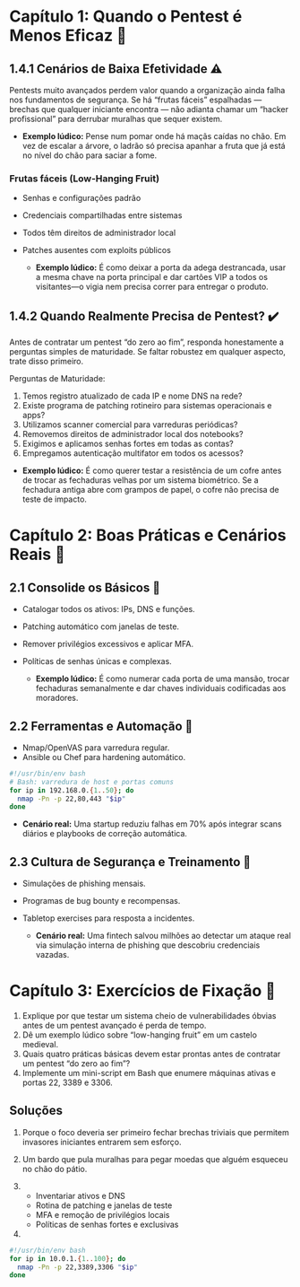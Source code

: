 # Capítulo 1: Quando o Pentest é Menos Eficaz 🛑

## 1.4.1 Cenários de Baixa Efetividade ⚠️

Pentests muito avançados perdem valor quando a organização ainda falha nos fundamentos de segurança. Se há “frutas fáceis” espalhadas — brechas que qualquer iniciante encontra — não adianta chamar um “hacker profissional” para derrubar muralhas que sequer existem.


  - **Exemplo lúdico:** Pense num pomar onde há maçãs caídas no chão. Em vez de escalar a árvore, o ladrão só precisa apanhar a fruta que já está no nível do chão para saciar a fome.


### Frutas fáceis (Low-Hanging Fruit)
- Senhas e configurações padrão  
- Credenciais compartilhadas entre sistemas  
- Todos têm direitos de administrador local  
- Patches ausentes com exploits públicos  


  - **Exemplo lúdico:** É como deixar a porta da adega destrancada, usar a mesma chave na porta principal e dar cartões VIP a todos os visitantes—o vigia nem precisa correr para entregar o produto.


## 1.4.2 Quando Realmente Precisa de Pentest? ✔️  
Antes de contratar um pentest “do zero ao fim”, responda honestamente a perguntas simples de maturidade. Se faltar robustez em qualquer aspecto, trate disso primeiro.

Perguntas de Maturidade:  

1. Temos registro atualizado de cada IP e nome DNS na rede?  
2. Existe programa de patching rotineiro para sistemas operacionais e apps?  
3. Utilizamos scanner comercial para varreduras periódicas?  
4. Removemos direitos de administrador local dos notebooks?  
5. Exigimos e aplicamos senhas fortes em todas as contas?  
6. Empregamos autenticação multifator em todos os acessos?


  - **Exemplo lúdico:** É como querer testar a resistência de um cofre antes de trocar as fechaduras velhas por um sistema biométrico. Se a fechadura antiga abre com grampos de papel, o cofre não precisa de teste de impacto.


# Capítulo 2: Boas Práticas e Cenários Reais 🧰

## 2.1 Consolide os Básicos 🔑
- Catalogar todos os ativos: IPs, DNS e funções.  
- Patching automático com janelas de teste.  
- Remover privilégios excessivos e aplicar MFA.  
- Políticas de senhas únicas e complexas.


  - **Exemplo lúdico:** É como numerar cada porta de uma mansão, trocar fechaduras semanalmente e dar chaves individuais codificadas aos moradores.


## 2.2 Ferramentas e Automação 🤖
- Nmap/OpenVAS para varredura regular.  
- Ansible ou Chef para hardening automático.


```bash
#!/usr/bin/env bash
# Bash: varredura de host e portas comuns
for ip in 192.168.0.{1..50}; do
  nmap -Pn -p 22,80,443 "$ip"
done
```


  - **Cenário real:** Uma startup reduziu falhas em 70% após integrar scans diários e playbooks de correção automática.


## 2.3 Cultura de Segurança e Treinamento 🧠
- Simulações de phishing mensais.  
- Programas de bug bounty e recompensas.  
- Tabletop exercises para resposta a incidentes.


  - **Cenário real:** Uma fintech salvou milhões ao detectar um ataque real via simulação interna de phishing que descobriu credenciais vazadas.


# Capítulo 3: Exercícios de Fixação 📝
1. Explique por que testar um sistema cheio de vulnerabilidades óbvias antes de um pentest avançado é perda de tempo.  
2. Dê um exemplo lúdico sobre “low-hanging fruit” em um castelo medieval.  
3. Quais quatro práticas básicas devem estar prontas antes de contratar um pentest “do zero ao fim”?  
4. Implemente um mini-script em Bash que enumere máquinas ativas e portas 22, 3389 e 3306.


## Soluções
1. Porque o foco deveria ser primeiro fechar brechas triviais que permitem invasores iniciantes entrarem sem esforço.  

2. Um bardo que pula muralhas para pegar moedas que alguém esqueceu no chão do pátio.  

3.  
   - Inventariar ativos e DNS  
   - Rotina de patching e janelas de teste  
   - MFA e remoção de privilégios locais  
   - Políticas de senhas fortes e exclusivas  

4.  
```bash
#!/usr/bin/env bash
for ip in 10.0.1.{1..100}; do
  nmap -Pn -p 22,3389,3306 "$ip"
done
``` 
